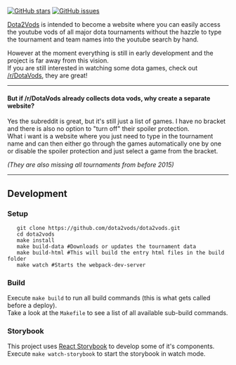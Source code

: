 [![GitHub stars](https://img.shields.io/github/stars/dota2vods/dota2vods.svg?style=social&label=Stars)](https://github.com/dota2vods/dota2vods)
[![GitHub issues](https://img.shields.io/github/issues/dota2vods/dota2vods.svg?style=social)](https://github.com/dota2vods/dota2vods/issues)

[Dota2Vods](https://github.com/dota2vods/dota2vods) is intended to become a website where you can easily access the youtube vods of all major dota tournaments without the hazzle to type the tournament and team names into the youtube search by hand.

However at the moment everything is still in early development and the project is far away from this vision.  
If you are still interested in watching some dota games, check out [/r/DotaVods](https://www.reddit.com/r/DotaVods/), they are great!

--------------------------------------------------------------------------------

#### But if /r/DotaVods already collects dota vods, why create a separate website?
Yes the subreddit is great, but it's still just a list of games. I have no bracket and there is also no option to "turn off" their spoiler protection.  
What i want is a website where you just need to type in the tournament name and can then either go through the games automatically one by one or disable the spoiler protection and just select a game from the bracket.

*(They are also missing all tournaments from before 2015)*

--------------------------------------------------------------------------------

Development
-----------

### Setup
```shell
   git clone https://github.com/dota2vods/dota2vods.git
   cd dota2vods
   make install
   make build-data #Downloads or updates the tournament data
   make build-html #This will build the entry html files in the build folder
   make watch #Starts the webpack-dev-server
```

### Build
Execute `make build` to run all build commands (this is what gets called before a deploy).  
Take a look at the `Makefile` to see a list of all available sub-build commands.

### Storybook
This project uses [React Storybook](https://getstorybook.io/) to develop some of it's components.  
Execute `make watch-storybook` to start the storybook in watch mode.
